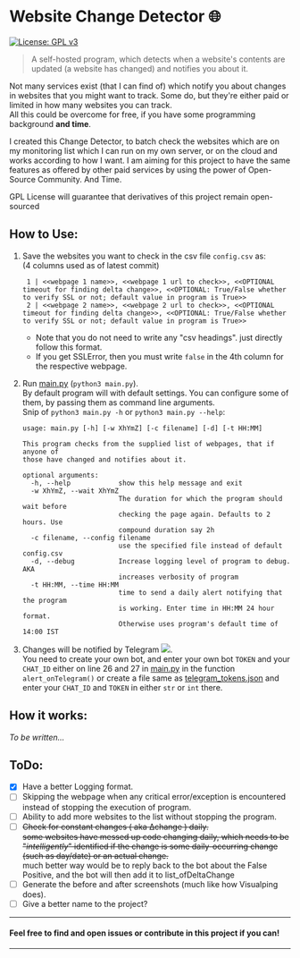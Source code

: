 # Website Change Detector 🌐 
 [![License: GPL v3](https://img.shields.io/badge/License-GPLv3-blue.svg)](https://www.gnu.org/licenses/gpl-3.0)
 
> A self-hosted program, which detects when a website's contents are updated (a website has changed) and notifies you about it.

Not many services exist (that I can find of) which notify you about changes in websites that you might want to track. 
Some do, but they're either paid or limited in how many websites you can track. \
All this could be overcome for free, if you have some programming background **and time**.

I created this Change Detector, to batch check the websites which are on my monitoring list which I can run on my own server, or on the cloud and works according to how I want.
I am aiming for this project to have the same features as offered by other paid services by using the power of Open-Source Community. And Time.


GPL License will guarantee that derivatives of this project remain open-sourced 
## How to Use:

 1. Save the websites you want to check in the csv file `config.csv` as: \
  (4 columns used as of latest commit)
    ```
     1 | <<webpage 1 name>>, <<webpage 1 url to check>>, <<OPTIONAL timeout for finding delta change>>, <<OPTIONAL: True/False whether to verify SSL or not; default value in program is True>>
     2 | <<webpage 2 name>>, <<webpage 2 url to check>>, <<OPTIONAL timeout for finding delta change>>, <<OPTIONAL: True/False whether to verify SSL or not; default value in program is True>>
    ``` 
    - Note that you do not need to write any "csv headings". just directly follow this format.
    - If you get SSLError, then you must write `false` in the 4th column for the respective webpage.
 
 2. Run [main.py](main.py) (`python3 main.py`). \
   By default program will with default settings. You can configure some of them, by passing them as command line arguments. \
   Snip of `python3 main.py -h` or `python3 main.py --help`:
    ```
    usage: main.py [-h] [-w XhYmZ] [-c filename] [-d] [-t HH:MM]
    
    This program checks from the supplied list of webpages, that if anyone of
    those have changed and notifies about it.
    
    optional arguments:
      -h, --help            show this help message and exit
      -w XhYmZ, --wait XhYmZ
                            The duration for which the program should wait before
                            checking the page again. Defaults to 2 hours. Use
                            compound duration say 2h
      -c filename, --config filename
                            use the specified file instead of default config.csv
      -d, --debug           Increase logging level of program to debug. AKA
                            increases verbosity of program
      -t HH:MM, --time HH:MM
                            time to send a daily alert notifying that the program
                            is working. Enter time in HH:MM 24 hour format.
                            Otherwise uses program's default time of 14:00 IST
    ```
   3. Changes will be notified by Telegram ![](https://upload.wikimedia.org/wikipedia/commons/thumb/8/82/Telegram_logo.svg/16px-Telegram_logo.svg.png). \
   You need to create your own bot, and enter your own bot `TOKEN` and your `CHAT_ID` either on line 26 and 27 in [main.py](main.py) in the function `alert_onTelegram()` or create a file same as [telegram_tokens.json](telegram_tokens.json) and enter your `CHAT_ID` and `TOKEN` in either `str` or `int` there.
## How it works:
_To be written..._
## ToDo:

 - [x] Have a better Logging format.
 - [ ] Skipping the webpage when any critical error/exception is encountered instead of stopping the execution of program.
 - [ ] Ability to add more websites to the list without stopping the program.
 - [ ] ~~Check for constant changes ( aka ∆change ) daily. <br>
       some websites have messed up code changing daily, which needs to be "_intelligently_" identified if the change is some daily-occurring change (such as day/date) or an actual change.~~ \
       much better way would be to reply back to the bot about the False Positive, and the bot will then add it to list_ofDeltaChange
 - [ ] Generate the before and after screenshots (much like how Visualping does).
 - [ ] Give a better name to the project?

---
#### Feel free to find and open issues or contribute in this project if you can!

---